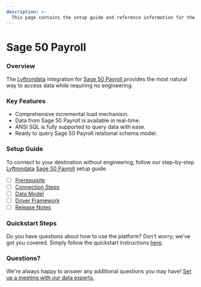 ```yaml
---
description: >-
  This page contains the setup guide and reference information for the Sage 50 Payroll source connector.
---
```


# Sage 50 Payroll

### Overview

The [Lyftrondata](https://www.lyftrondata.com/) integration for [Sage 50 Payroll](https://www.lyftrondata.com/integration/sage-50-payroll/)[ ](https://www.lyftrondata.com/integration/sage-50-payroll/)provides the most natural way to access data while requiring no engineering.

### Key Features

* Comprehensive incremental load mechanism.
* Data from Sage 50 Payroll is available in real-time.&#x20;
* ANSI SQL is fully supported to query data with ease.
* Ready to query Sage 50 Payroll relational schema model.

### Setup Guide

To connect to your destination without engineering, follow our step-by-step [Lyftrondata](https://www.lyftrondata.com/)  [Sage 50 Payroll](https://www.lyftrondata.com/integration/sage-50-payroll/) setup guide.

* [ ] [Prerequisite](../../human-resource-analytics/sage-50-payroll/prerequisite.md)
* [ ] [Connection Steps](../../human-resource-analytics/sage-50-payroll/connection-steps.md)
* [ ] [Data Model](../../human-resource-analytics/sage-50-payroll/data-model/)
* [ ] [Driver Framework](../../human-resource-analytics/sage-50-payroll/driver-framework/)
* [ ] [Release Notes](../../human-resource-analytics/sage-50-payroll/release-notes.md)

### Quickstart Steps

Do you have questions about how to use the platform? Don't worry; we've got you covered. Simply follow the quickstart instructions [here](../../../quickstart-steps.md).

### Questions? <a href="#questions" id="questions"></a>

We're always happy to answer any additional questions you may have! [Set up a meeting with our data experts.](https://www.lyftrondata.com/book-a-meeting/)

